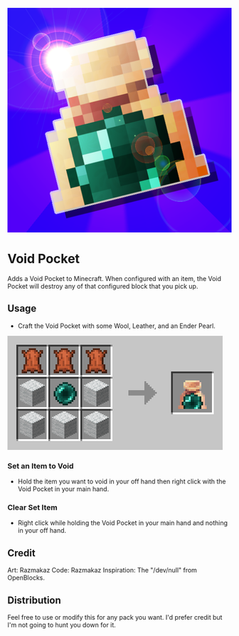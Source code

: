 ![Void Pocket Crafting Recipe](https://github.com/razmakaz/mc-void-pocket/blob/master/src/main/resources/assets/image/mod-art.png?raw=true)

# Void Pocket
Adds a Void Pocket to Minecraft. When configured with an item, the Void Pocket will destroy any of that configured block that you pick up. 

## Usage
- Craft the Void Pocket with some Wool, Leather, and an Ender Pearl.

![Void Pocket Crafting Recipe](https://github.com/razmakaz/mc-void-pocket/blob/master/src/main/resources/assets/image/crafting-grid.png?raw=true)

### Set an Item to Void
- Hold the item you want to void in your off hand then right click with the Void Pocket in your main hand.

### Clear Set Item
- Right click while holding the Void Pocket in your main hand and nothing in your off hand.

## Credit
Art: Razmakaz
Code: Razmakaz 
Inspiration: The "/dev/null" from OpenBlocks.

## Distribution
Feel free to use or modify this for any pack you want. I'd prefer credit but I'm not going to hunt you down for it.